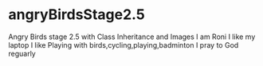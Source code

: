 # angryBirdsStage2.5
Angry Birds stage 2.5 with Class Inheritance and Images
I am Roni
I like my laptop
I like Playing with birds,cycling,playing,badminton
I pray to God reguarly
